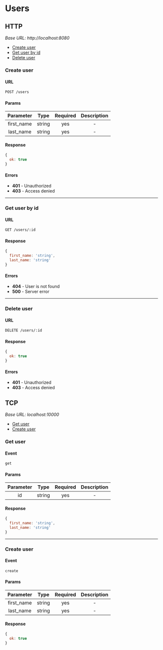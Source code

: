 # Users

## HTTP

*Base URL: http://localhost:8080*

- [Create user](#create-user)
- [Get user by id](#get-user-by-id)
- [Delete user](#delete-user)

### Create user

#### URL

```sh
POST /users
```

#### Params

| Parameter | Type | Required | Description
|:---------:|:----:|:--------:|:----------:|
| first_name | string | yes | - |
| last_name | string | yes | - |

#### Response

```js
{
  ok: true
}
```

#### Errors

- **401** - Unauthorized
- **403** - Access denied

___

### Get user by id

#### URL

```sh
GET /users/:id
```

#### Response

```js
{
  first_name: 'string',
  last_name: 'string'
}
```

#### Errors

- **404** - User is not found
- **500** - Server error

___

### Delete user

#### URL

```sh
DELETE /users/:id
```

#### Response

```js
{
  ok: true
}
```

#### Errors

- **401** - Unauthorized
- **403** - Access denied

## TCP

*Base URL: localhost:10000*

- [Get user](#get-user)
- [Create user](#create-user)

### Get user

#### Event

```sh
get
```

#### Params

| Parameter | Type | Required | Description
|:---------:|:----:|:--------:|:----------:|
| id | string | yes | - |

#### Response

```js
{
  first_name: 'string',
  last_name: 'string'
}
```

___

### Create user

#### Event

```sh
create
```

#### Params

| Parameter | Type | Required | Description
|:---------:|:----:|:--------:|:----------:|
| first_name | string | yes | - |
| last_name | string | yes | - |

#### Response

```js
{
  ok: true
}
```
